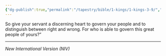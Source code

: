 ```yaml
---
{"dg-publish":true,"permalink":"/tapestry/bible/1-kings/1-kings-3-9/","title":"1 Kings 3:9","tags":["bible-verse","bible-verse"],"dgHomeLink":true,"dgShowLocalGraph":true,"dgEnableSearch":true}
---
```


So give your servant a discerning heart to govern your people and to distinguish between right and wrong. For who is able to govern this great people of yours?”

---
*New International Version (NIV)*